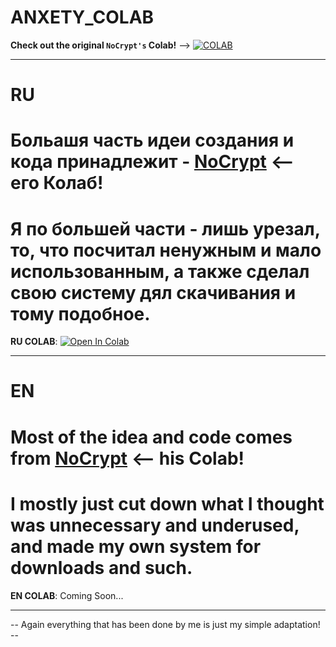 # ANXETY_COLAB

**Check out the original `NoCrypt's` Colab!** --> [![COLAB](https://colab.research.google.com/assets/colab-badge.svg)](https://colab.research.google.com/drive/1wEa-tS10h4LlDykd87TF5zzpXIIQoCmq)

---

# RU

# Больашя часть идеи создания и кода принадлежит - [NoCrypt](https://colab.research.google.com/drive/1wEa-tS10h4LlDykd87TF5zzpXIIQoCmq) <-- его Колаб!
# Я по большей части - лишь урезал, то, что посчитал ненужным и мало использованным, а также сделал свою систему дял скачивания и тому подобное.

**RU COLAB**: [![Open In Colab](https://colab.research.google.com/assets/colab-badge.svg)](https://colab.research.google.com/drive/1B6y4oeab67FqVfn5CL0ByZ3AWyT0_pXE)

---

# EN

# Most of the idea and code comes from [NoCrypt](https://colab.research.google.com/drive/1wEa-tS10h4LlDykd87TF5zzpXIIQoCmq) <-- his Colab!
# I mostly just cut down what I thought was unnecessary and underused, and made my own system for downloads and such.

**EN COLAB**: Coming Soon...

---

-- Again everything that has been done by me is just my simple adaptation! --
